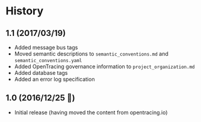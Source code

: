 # History

## 1.1 (2017/03/19)

- Added message bus tags
- Moved semantic descriptions to `semantic_conventions.md` and `semantic_conventions.yaml`
- Added OpenTracing governance information to `project_organization.md`
- Added database tags
- Added an error log specification

## 1.0 (2016/12/25 🎄)

- Initial release (having moved the content from opentracing.io)
